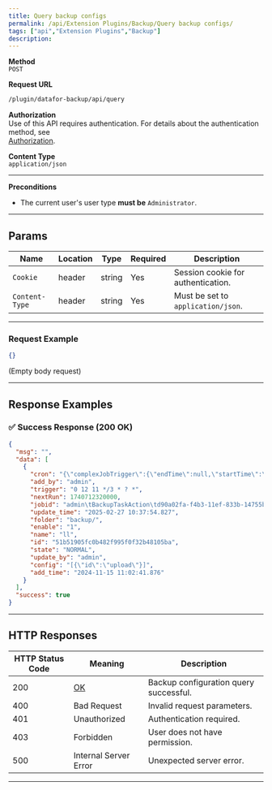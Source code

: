 ```yaml
---
title: Query backup configs
permalink: /api/Extension Plugins/Backup/Query backup configs/
tags: ["api","Extension Plugins","Backup"]
description:
---
```


**Method**  
`POST`

**Request URL**
```html
/plugin/datafor-backup/api/query
```

**Authorization**  
Use of this API requires authentication. For details about the authentication method, see  
[Authorization](/api/index/#_5-authentication-security).

**Content Type**  
`application/json`

---

**Preconditions**
- The current user's user type **must be** `Administrator`.

---

## **Params**

| Name          | Location | Type    | Required | Description |
|--------------|----------|---------|----------|-------------|
| `Cookie`     | header   | string  | Yes      | Session cookie for authentication. |
| `Content-Type` | header | string  | Yes      | Must be set to `application/json`. |

---

### **Request Example**

```json
{}
```
(Empty body request)

---

## **Response Examples**

### ✅ Success Response (200 OK)
```json
{
  "msg": "",
  "data": [
    {
      "cron": "{\"complexJobTrigger\":{\"endTime\":null,\"startTime\":\"2024-11-15T11:12:00.000+08:00\",\"uiPassParam\":\"DAILY\",\"repeatCount\":-1,\"cronString\":\"TO_BE_GENERATED\",\"repeatInterval\":259200}}",
      "add_by": "admin",
      "trigger": "0 12 11 */3 * ? *",
      "nextRun": 1740712320000,
      "jobid": "admin\tBackupTaskAction\td90a02fa-f4b3-11ef-833b-14755bc39e02",
      "update_time": "2025-02-27 10:37:54.827",
      "folder": "backup/",
      "enable": "1",
      "name": "ll",
      "id": "51b51905fc0b482f995f0f32b48105ba",
      "state": "NORMAL",
      "update_by": "admin",
      "config": "[{\"id\":\"upload\"}]",
      "add_time": "2024-11-15 11:02:41.876"
    }
  ],
  "success": true
}
```

---

## **HTTP Responses**

| HTTP Status Code | Meaning                                                 | Description |
|------------------|---------------------------------------------------------|-------------|
| 200              | [OK](https://tools.ietf.org/html/rfc7231#section-6.3.1) | Backup configuration query successful. |
| 400              | Bad Request                                             | Invalid request parameters. |
| 401              | Unauthorized                                            | Authentication required. |
| 403              | Forbidden                                               | User does not have permission. |
| 500              | Internal Server Error                                   | Unexpected server error. |

---
